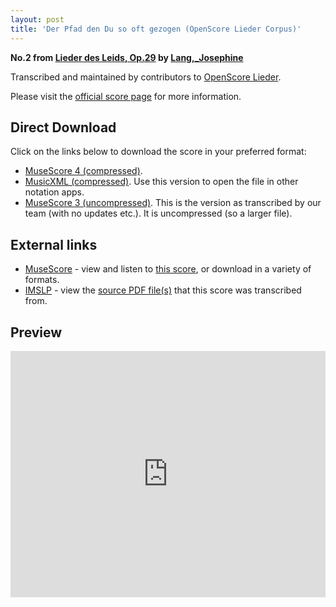 ```yaml
---
layout: post
title: 'Der Pfad den Du so oft gezogen (OpenScore Lieder Corpus)'
---
```


__No.2 from [Lieder des Leids, Op.29](https://fourscoreandmore.org/openscore/lieder/Lang,_Josephine/Lieder_des_Leids,_Op.29/) by [Lang,_Josephine](https://fourscoreandmore.org/openscore/lieder/Lang,_Josephine)__

Transcribed and maintained by contributors to [OpenScore Lieder].

Please visit the [official score page] for more information.

[official score page]: https://musescore.com/openscore-lieder-corpus/scores/6079502
[OpenScore Lieder]: https://musescore.com/openscore-lieder-corpus

## Direct Download

Click on the links below to download the score in your preferred format:
- [MuseScore 4 (compressed)](https://fourscoreandmore.org/openscore/lieder/Lang,_Josephine/Lieder_des_Leids,_Op.29/2_Der_Pfad_den_Du_so_oft_gezogen.mscz).
- [MusicXML (compressed)](https://fourscoreandmore.org/openscore/lieder/Lang,_Josephine/Lieder_des_Leids,_Op.29/2_Der_Pfad_den_Du_so_oft_gezogen.mxl). Use this version to open the file in other notation apps.
- [MuseScore 3 (uncompressed)](https://raw.githubusercontent.com/OpenScore/Lieder/refs/heads/main/scores/Lang,_Josephine/Lieder_des_Leids,_Op.29/2_Der_Pfad_den_Du_so_oft_gezogen/lc6079502.mscx). This is the version as transcribed by our team (with no updates etc.). It is uncompressed (so a larger file).

## External links

- [MuseScore] - view and listen to [this score][MuseScore], or download in a variety of formats.
- [IMSLP] - view the [source PDF file(s)][IMSLP] that this score was transcribed from.

[MuseScore]: https://musescore.com/score/6079502
[IMSLP]: https://imslp.org/wiki/Special:ReverseLookup/617600

## Preview

<iframe width="100%" height="394" src="https://musescore.com/openscore-lieder-corpus/scores/6079502/embed" frameborder="0" allowfullscreen allow="autoplay; fullscreen"></iframe>

